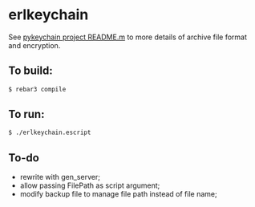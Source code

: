 # erlkeychain

See [pykeychain project README.m](https://github.com/ctxhaard/erlkeychain) to more details of archive file format and encryption.

## To build: 
```sh
$ rebar3 compile
```

## To run:
```sh
$ ./erlkeychain.escript
```

## To-do

- rewrite with gen_server;
- allow passing FilePath as script argument;
- modify backup file to manage file path instead of file name;
